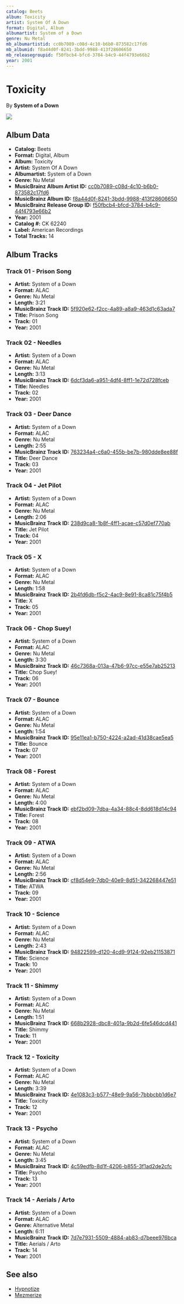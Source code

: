 ```yaml
---
catalog: Beets
album: Toxicity
artist: System Of A Down
format: Digital, Album
albumartist: System of a Down
genre: Nu Metal
mb_albumartistid: cc0b7089-c08d-4c10-b6b0-873582c17fd6
mb_albumid: f8a44d0f-8241-3bdd-9988-413f28606650
mb_releasegroupid: f50fbcb4-bfcd-3784-b4c9-44f4793e66b2
year: 2001
---
```


# Toxicity

By **System of a Down**

![](../../assets/beetscovers/System_Of_A_Down-Toxicity.jpg)

## Album Data

- **Catalog:** Beets
- **Format:** Digital, Album
- **Album:** Toxicity
- **Artist:** System Of A Down
- **Albumartist:** System of a Down
- **Genre:** Nu Metal
- **MusicBrainz Album Artist ID:** [cc0b7089-c08d-4c10-b6b0-873582c17fd6](https://musicbrainz.org/artist/cc0b7089-c08d-4c10-b6b0-873582c17fd6)
- **MusicBrainz Album ID:** [f8a44d0f-8241-3bdd-9988-413f28606650](https://musicbrainz.org/release/f8a44d0f-8241-3bdd-9988-413f28606650)
- **MusicBrainz Release Group ID:** [f50fbcb4-bfcd-3784-b4c9-44f4793e66b2](https://musicbrainz.org/release-group/f50fbcb4-bfcd-3784-b4c9-44f4793e66b2)
- **Year:** 2001
- **Catalog #:** CK 62240
- **Label:** American Recordings
- **Total Tracks:** 14

## Album Tracks

### Track 01 - Prison Song

- **Artist:** System of a Down
- **Format:** ALAC
- **Genre:** Nu Metal
- **Length:** 3:21
- **MusicBrainz Track ID:** [5f920e62-f2cc-4a89-a8a9-463d1c63ada7](https://musicbrainz.org/recording/5f920e62-f2cc-4a89-a8a9-463d1c63ada7)
- **Title:** Prison Song
- **Track:** 01
- **Year:** 2001

### Track 02 - Needles

- **Artist:** System of a Down
- **Format:** ALAC
- **Genre:** Nu Metal
- **Length:** 3:13
- **MusicBrainz Track ID:** [6dcf3da6-a951-4df4-8ff1-1e72d728fceb](https://musicbrainz.org/recording/6dcf3da6-a951-4df4-8ff1-1e72d728fceb)
- **Title:** Needles
- **Track:** 02
- **Year:** 2001

### Track 03 - Deer Dance

- **Artist:** System of a Down
- **Format:** ALAC
- **Genre:** Nu Metal
- **Length:** 2:55
- **MusicBrainz Track ID:** [763234a4-c6a0-455b-be7b-980dde8ee88f](https://musicbrainz.org/recording/763234a4-c6a0-455b-be7b-980dde8ee88f)
- **Title:** Deer Dance
- **Track:** 03
- **Year:** 2001

### Track 04 - Jet Pilot

- **Artist:** System of a Down
- **Format:** ALAC
- **Genre:** Nu Metal
- **Length:** 2:06
- **MusicBrainz Track ID:** [238d9ca8-1b8f-4ff1-acae-c57d0ef770ab](https://musicbrainz.org/recording/238d9ca8-1b8f-4ff1-acae-c57d0ef770ab)
- **Title:** Jet Pilot
- **Track:** 04
- **Year:** 2001

### Track 05 - X

- **Artist:** System of a Down
- **Format:** ALAC
- **Genre:** Nu Metal
- **Length:** 1:58
- **MusicBrainz Track ID:** [2b4fd6db-f5c2-4ac9-8e91-8ca81c75f4b5](https://musicbrainz.org/recording/2b4fd6db-f5c2-4ac9-8e91-8ca81c75f4b5)
- **Title:** X
- **Track:** 05
- **Year:** 2001

### Track 06 - Chop Suey!

- **Artist:** System of a Down
- **Format:** ALAC
- **Genre:** Nu Metal
- **Length:** 3:30
- **MusicBrainz Track ID:** [46c7368a-013a-47b6-97cc-e55e7ab25213](https://musicbrainz.org/recording/46c7368a-013a-47b6-97cc-e55e7ab25213)
- **Title:** Chop Suey!
- **Track:** 06
- **Year:** 2001

### Track 07 - Bounce

- **Artist:** System of a Down
- **Format:** ALAC
- **Genre:** Nu Metal
- **Length:** 1:54
- **MusicBrainz Track ID:** [95e11ea1-b750-4224-a2ad-41d38cae5ea5](https://musicbrainz.org/recording/95e11ea1-b750-4224-a2ad-41d38cae5ea5)
- **Title:** Bounce
- **Track:** 07
- **Year:** 2001

### Track 08 - Forest

- **Artist:** System of a Down
- **Format:** ALAC
- **Genre:** Nu Metal
- **Length:** 4:00
- **MusicBrainz Track ID:** [ebf2bd09-7dba-4a34-88c4-8dd618d14c94](https://musicbrainz.org/recording/ebf2bd09-7dba-4a34-88c4-8dd618d14c94)
- **Title:** Forest
- **Track:** 08
- **Year:** 2001

### Track 09 - ATWA

- **Artist:** System of a Down
- **Format:** ALAC
- **Genre:** Nu Metal
- **Length:** 2:56
- **MusicBrainz Track ID:** [cf8d54e9-7db0-40e9-8d51-342268447e51](https://musicbrainz.org/recording/cf8d54e9-7db0-40e9-8d51-342268447e51)
- **Title:** ATWA
- **Track:** 09
- **Year:** 2001

### Track 10 - Science

- **Artist:** System of a Down
- **Format:** ALAC
- **Genre:** Nu Metal
- **Length:** 2:43
- **MusicBrainz Track ID:** [94822599-d120-4cd9-9124-92eb21153871](https://musicbrainz.org/recording/94822599-d120-4cd9-9124-92eb21153871)
- **Title:** Science
- **Track:** 10
- **Year:** 2001

### Track 11 - Shimmy

- **Artist:** System of a Down
- **Format:** ALAC
- **Genre:** Nu Metal
- **Length:** 1:51
- **MusicBrainz Track ID:** [668b2928-dbc8-401a-9b2d-6fe546dcd441](https://musicbrainz.org/recording/668b2928-dbc8-401a-9b2d-6fe546dcd441)
- **Title:** Shimmy
- **Track:** 11
- **Year:** 2001

### Track 12 - Toxicity

- **Artist:** System of a Down
- **Format:** ALAC
- **Genre:** Nu Metal
- **Length:** 3:39
- **MusicBrainz Track ID:** [4e1083c3-b577-48e9-9a56-7bbbcbb1d6e7](https://musicbrainz.org/recording/4e1083c3-b577-48e9-9a56-7bbbcbb1d6e7)
- **Title:** Toxicity
- **Track:** 12
- **Year:** 2001

### Track 13 - Psycho

- **Artist:** System of a Down
- **Format:** ALAC
- **Genre:** Nu Metal
- **Length:** 3:45
- **MusicBrainz Track ID:** [4c59edfb-8d1f-4206-b855-3f1ad2de2cfc](https://musicbrainz.org/recording/4c59edfb-8d1f-4206-b855-3f1ad2de2cfc)
- **Title:** Psycho
- **Track:** 13
- **Year:** 2001

### Track 14 - Aerials / Arto

- **Artist:** System of a Down
- **Format:** ALAC
- **Genre:** Alternative Metal
- **Length:** 6:11
- **MusicBrainz Track ID:** [7d7e7931-5509-4884-ab83-d7beee976bca](https://musicbrainz.org/recording/7d7e7931-5509-4884-ab83-d7beee976bca)
- **Title:** Aerials / Arto
- **Track:** 14
- **Year:** 2001


## See also

- [Hypnotize](Hypnotize.md)
- [Mezmerize](Mezmerize.md)
